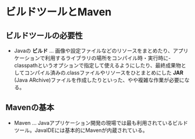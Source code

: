 # ビルドツールとMaven
## ビルドツールの必要性
* Javaの __ビルド__ ... 画像や設定ファイルなどのリソースをまとめたり、アプリケーションで利用するライブラリの場所をコンパイル時・実行時に-classpathというオプションで指定して使えるようにしたり、最終成果物としてコンパイル済みの.classファイルやリソースをひとまとめにした __JAR__ (Java ARchive)ファイルを作成したりといった、やや複雑な作業が必要になる。

## Mavenの基本
* Maven ... Javaアプリケーション開発の現場では最も利用されているビルドツール。JavaIDEには基本的にMavenが内蔵されている。